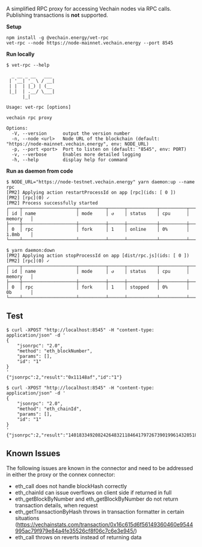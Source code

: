 A simplified RPC proxy for accessing Vechain nodes via RPC calls. Publishing transactions is **not** supported.

**Setup**

```shell
npm install -g @vechain.energy/vet-rpc
vet-rpc --node https://node-mainnet.vechain.energy --port 8545
```


**Run locally**

```shell
$ vet-rpc --help
                  
  _ __ _ __   ___ 
 | '__| '_ \ / __|
 | |  | |_) | (__ 
 |_|  | .__/ \___|
      |_|         

Usage: vet-rpc [options]

vechain rpc proxy

Options:
  -V, --version      output the version number
  -n, --node <url>   Node URL of the blockchain (default: "https://node-mainnet.vechain.energy", env: NODE_URL)
  -p, --port <port>  Port to listen on (default: "8545", env: PORT)
  -v, --verbose      Enables more detailed logging
  -h, --help         display help for command
```

**Run as daemon from code**

```shell
$ NODE_URL="https://node-testnet.vechain.energy" yarn daemon:up --name rpc
[PM2] Applying action restartProcessId on app [rpc](ids: [ 0 ])
[PM2] [rpc](0) ✓
[PM2] Process successfully started
┌────┬────────────────────┬──────────┬──────┬───────────┬──────────┬──────────┐
│ id │ name               │ mode     │ ↺    │ status    │ cpu      │ memory   │
├────┼────────────────────┼──────────┼──────┼───────────┼──────────┼──────────┤
│ 0  │ rpc                │ fork     │ 1    │ online    │ 0%       │ 1.8mb    │
└────┴────────────────────┴──────────┴──────┴───────────┴──────────┴──────────┘

$ yarn daemon:down                                                       
[PM2] Applying action stopProcessId on app [dist/rpc.js](ids: [ 0 ])
[PM2] [rpc](0) ✓
┌────┬────────────────────┬──────────┬──────┬───────────┬──────────┬──────────┐
│ id │ name               │ mode     │ ↺    │ status    │ cpu      │ memory   │
├────┼────────────────────┼──────────┼──────┼───────────┼──────────┼──────────┤
│ 0  │ rpc                │ fork     │ 1    │ stopped   │ 0%       │ 0b       │
└────┴────────────────────┴──────────┴──────┴───────────┴──────────┴──────────┘
```

## Test

```shell
$ curl -XPOST "http://localhost:8545" -H "content-type: application/json" -d '
{
    "jsonrpc": "2.0",
    "method": "eth_blockNumber",
    "params": [],
    "id": "1"
}
'
{"jsonrpc":2,"result":"0x11148af","id":"1"}

$ curl -XPOST "http://localhost:8545" -H "content-type: application/json" -d '
{
    "jsonrpc": "2.0",
    "method": "eth_chainId",
    "params": [],
    "id": "1"
}
'
{"jsonrpc":2,"result":"14018334920824264832118464179726739019961432051877733167310318607178","id":"1"}
```

## Known Issues

The following issues are known in the connector and need to be addressed in either the proxy or the connex connector:

- eth_call does not handle blockHash correctly
- eth_chainId can issue overflows on client side if returned in full
- eth_getBlockByNumber and eth_getBlockByNumber do not return transaction details, when request
- eth_getTransactionByHash throws in transaction formatter in certain situations (https://vechainstats.com/transaction/0x16c615d6f56149360460e9544995ac79f979e84a4fe35526cf8f06c7c6e3e945/)
- eth_call throws on reverts instead of returning data